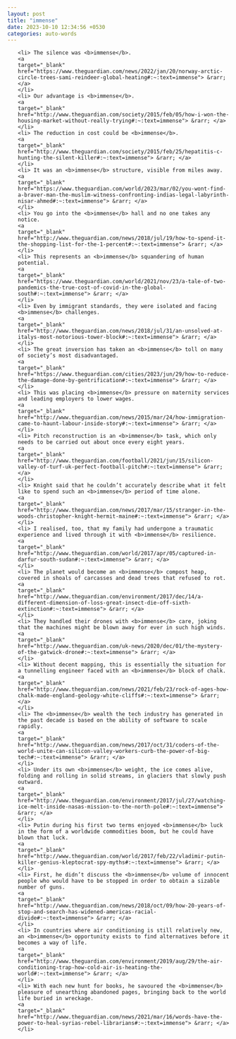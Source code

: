 ```yaml
---
layout: post
title: "immense"
date: 2023-10-10 12:34:56 +0530
categories: auto-words
---
```

<ol>

    <li> The silence was <b>immense</b>.
    <a 
    target="_blank" 
    href="https://www.theguardian.com/news/2022/jan/20/norway-arctic-circle-trees-sami-reindeer-global-heating#:~:text=immense"> &rarr; </a>
    </li>
    <li> Our advantage is <b>immense</b>.
    <a 
    target="_blank" 
    href="http://www.theguardian.com/society/2015/feb/05/how-i-won-the-housing-market-without-really-trying#:~:text=immense"> &rarr; </a>
    </li>
    <li> The reduction in cost could be <b>immense</b>.
    <a 
    target="_blank" 
    href="http://www.theguardian.com/society/2015/feb/25/hepatitis-c-hunting-the-silent-killer#:~:text=immense"> &rarr; </a>
    </li>
    <li> It was an <b>immense</b> structure, visible from miles away.
    <a 
    target="_blank" 
    href="https://www.theguardian.com/world/2023/mar/02/you-wont-find-a-braver-man-the-muslim-witness-confronting-indias-legal-labyrinth-nisar-ahmed#:~:text=immense"> &rarr; </a>
    </li>
    <li> You go into the <b>immense</b> hall and no one takes any notice.
    <a 
    target="_blank" 
    href="http://www.theguardian.com/news/2018/jul/19/how-to-spend-it-the-shopping-list-for-the-1-percent#:~:text=immense"> &rarr; </a>
    </li>
    <li> This represents an <b>immense</b> squandering of human potential.
    <a 
    target="_blank" 
    href="https://www.theguardian.com/world/2021/nov/23/a-tale-of-two-pandemics-the-true-cost-of-covid-in-the-global-south#:~:text=immense"> &rarr; </a>
    </li>
    <li> Even by immigrant standards, they were isolated and facing <b>immense</b> challenges.
    <a 
    target="_blank" 
    href="http://www.theguardian.com/news/2018/jul/31/an-unsolved-at-italys-most-notorious-tower-block#:~:text=immense"> &rarr; </a>
    </li>
    <li> The great inversion has taken an <b>immense</b> toll on many of society’s most disadvantaged.
    <a 
    target="_blank" 
    href="https://www.theguardian.com/cities/2023/jun/29/how-to-reduce-the-damage-done-by-gentrification#:~:text=immense"> &rarr; </a>
    </li>
    <li> This was placing <b>immense</b> pressure on maternity services and leading employers to lower wages.
    <a 
    target="_blank" 
    href="http://www.theguardian.com/news/2015/mar/24/how-immigration-came-to-haunt-labour-inside-story#:~:text=immense"> &rarr; </a>
    </li>
    <li> Pitch reconstruction is an <b>immense</b> task, which only needs to be carried out about once every eight years.
    <a 
    target="_blank" 
    href="http://www.theguardian.com/football/2021/jun/15/silicon-valley-of-turf-uk-perfect-football-pitch#:~:text=immense"> &rarr; </a>
    </li>
    <li> Knight said that he couldn’t accurately describe what it felt like to spend such an <b>immense</b> period of time alone.
    <a 
    target="_blank" 
    href="http://www.theguardian.com/news/2017/mar/15/stranger-in-the-woods-christopher-knight-hermit-maine#:~:text=immense"> &rarr; </a>
    </li>
    <li> I realised, too, that my family had undergone a traumatic experience and lived through it with <b>immense</b> resilience.
    <a 
    target="_blank" 
    href="http://www.theguardian.com/world/2017/apr/05/captured-in-darfur-south-sudan#:~:text=immense"> &rarr; </a>
    </li>
    <li> The planet would become an <b>immense</b> compost heap, covered in shoals of carcasses and dead trees that refused to rot.
    <a 
    target="_blank" 
    href="http://www.theguardian.com/environment/2017/dec/14/a-different-dimension-of-loss-great-insect-die-off-sixth-extinction#:~:text=immense"> &rarr; </a>
    </li>
    <li> They handled their drones with <b>immense</b> care, joking that the machines might be blown away for ever in such high winds.
    <a 
    target="_blank" 
    href="http://www.theguardian.com/uk-news/2020/dec/01/the-mystery-of-the-gatwick-drone#:~:text=immense"> &rarr; </a>
    </li>
    <li> Without decent mapping, this is essentially the situation for a tunnelling engineer faced with an <b>immense</b> block of chalk.
    <a 
    target="_blank" 
    href="http://www.theguardian.com/news/2021/feb/23/rock-of-ages-how-chalk-made-england-geology-white-cliffs#:~:text=immense"> &rarr; </a>
    </li>
    <li> The <b>immense</b> wealth the tech industry has generated in the past decade is based on the ability of software to scale rapidly.
    <a 
    target="_blank" 
    href="http://www.theguardian.com/news/2017/oct/31/coders-of-the-world-unite-can-silicon-valley-workers-curb-the-power-of-big-tech#:~:text=immense"> &rarr; </a>
    </li>
    <li> Under its own <b>immense</b> weight, the ice comes alive, folding and rolling in solid streams, in glaciers that slowly push outward.
    <a 
    target="_blank" 
    href="http://www.theguardian.com/environment/2017/jul/27/watching-ice-melt-inside-nasas-mission-to-the-north-pole#:~:text=immense"> &rarr; </a>
    </li>
    <li> Putin during his first two terms enjoyed <b>immense</b> luck in the form of a worldwide commodities boom, but he could have blown that luck.
    <a 
    target="_blank" 
    href="http://www.theguardian.com/world/2017/feb/22/vladimir-putin-killer-genius-kleptocrat-spy-myths#:~:text=immense"> &rarr; </a>
    </li>
    <li> First, he didn’t discuss the <b>immense</b> volume of innocent people who would have to be stopped in order to obtain a sizable number of guns.
    <a 
    target="_blank" 
    href="http://www.theguardian.com/news/2018/oct/09/how-20-years-of-stop-and-search-has-widened-americas-racial-divide#:~:text=immense"> &rarr; </a>
    </li>
    <li> In countries where air conditioning is still relatively new, an <b>immense</b> opportunity exists to find alternatives before it becomes a way of life.
    <a 
    target="_blank" 
    href="http://www.theguardian.com/environment/2019/aug/29/the-air-conditioning-trap-how-cold-air-is-heating-the-world#:~:text=immense"> &rarr; </a>
    </li>
    <li> With each new hunt for books, he savoured the <b>immense</b> pleasure of unearthing abandoned pages, bringing back to the world life buried in wreckage.
    <a 
    target="_blank" 
    href="http://www.theguardian.com/news/2021/mar/16/words-have-the-power-to-heal-syrias-rebel-librarians#:~:text=immense"> &rarr; </a>
    </li>